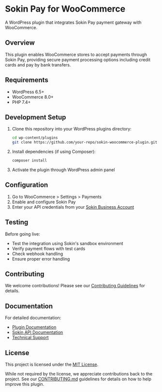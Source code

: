 # Sokin Pay for WooCommerce

A WordPress plugin that integrates Sokin Pay payment gateway with WooCommerce.

## Overview

This plugin enables WooCommerce stores to accept payments through Sokin Pay, providing secure payment processing options including credit cards and pay by bank transfers.

## Requirements

- WordPress 6.5+
- WooCommerce 8.0+
- PHP 7.4+

## Development Setup

1. Clone this repository into your WordPress plugins directory:
   ```bash
   cd wp-content/plugins
   git clone https://github.com/your-repo/sokin-woocommerce-plugin.git
   ```

2. Install dependencies (if using Composer):
   ```bash
   composer install
   ```

3. Activate the plugin through WordPress admin panel

## Configuration

1. Go to WooCommerce > Settings > Payments
2. Enable and configure Sokin Pay
3. Enter your API credentials from your [Sokin Business Account](https://sokin.com/business/business-account-signup/)

## Testing

Before going live:
- Test the integration using Sokin's sandbox environment
- Verify payment flows with test cards
- Check webhook handling
- Ensure proper error handling

## Contributing

We welcome contributions! Please see our [Contributing Guidelines](CONTRIBUTING.md) for details.

## Documentation

For detailed documentation:
- [Plugin Documentation](docs/)
- [Sokin API Documentation](https://api-docs.sokin.com)
- [Technical Support](mailto:support@sokin.com)


## License

This project is licensed under the [MIT License](LICENSE).

While not required by the license, we appreciate contributions back to the project. See our [CONTRIBUTING.md](CONTRIBUTING.md) guidelines for details on how to help improve this plugin.
